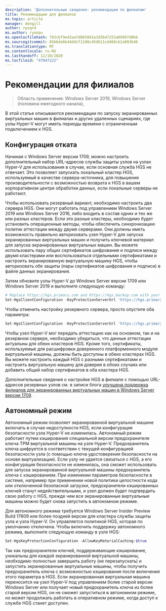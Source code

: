 ```yaml
---
description: 'Дополнительные сведения: рекомендации по филиалам'
title: Рекомендации для филиалов
ms.topic: article
manager: dongill
author: rpsqrd
ms.author: ryanpu
ms.openlocfilehash: 793cbf9e43aa7d8b5842a3d3647253a09997d0b6
ms.sourcegitcommit: 65b6de6b44d41f1180c45db11cdd60cb2a093b46
ms.translationtype: MT
ms.contentlocale: ru-RU
ms.lasthandoff: 12/10/2020
ms.locfileid: "97047222"
---
```

# <a name="branch-office-considerations"></a>Рекомендации для филиалов

> Область применения: Windows Server 2019, Windows Server (половина ежегодного канала),

В этой статье описываются рекомендации по запуску экранированных виртуальных машин в филиалах и других удаленных сценариях, где узлы Hyper-V могут иметь периоды времени с ограниченным подключением к HGS.

## <a name="fallback-configuration"></a>Конфигурация отката

Начиная с Windows Server версии 1709, можно настроить дополнительный набор URL-адресов службы защиты узлов на узлах Hyper-V для использования в случае, если основная служба HGS не отвечает.
Это позволяет запускать локальный кластер HGS, используемый в качестве сервера-источника, для повышения производительности с возможностью возврата к HGS в вашем корпоративном центре обработки данных, если локальные серверы не работают.

Чтобы использовать резервный вариант, необходимо настроить два сервера HGS. Они могут работать под управлением Windows Server 2019 или Windows Server 2016, либо входить в состав одних и тех же или разных кластеров. Если это разные кластеры, необходимо будет установить операционные методы, чтобы обеспечить синхронизацию политик аттестации между двумя серверами. Они должны иметь возможность правильно авторизовать узел Hyper-V для запуска экранированных виртуальных машин и получить ключевой материал для запуска экранированных виртуальных машин. Вы можете использовать пару общих сертификатов шифрования и подписи между двумя кластерами или воспользоваться отдельными сертификатами и настроить экранированную виртуальную машину HGS, чтобы авторизовать обе защиты (пары сертификатов шифрования и подписи) в файле данных экранирования.

Затем обновите узлы Hyper-V до Windows Server версии 1709 или Windows Server 2019 и выполните следующую команду:
```powershell
# Replace https://hgs.primary.com and https://hgs.backup.com with your own domain names and protocols
Set-HgsClientConfiguration -KeyProtectionServerUrl 'https://hgs.primary.com/KeyProtection' -AttestationServerUrl 'https://hgs.primary.com/Attestation' -FallbackKeyProtectionServerUrl 'https://hgs.backup.com/KeyProtection' -FallbackAttestationServerUrl 'https://hgs.backup.com/Attestation'
```

Чтобы отменить настройку резервного сервера, просто опустите оба параметра:
```powershell
Set-HgsClientConfiguration -KeyProtectionServerUrl 'https://hgs.primary.com/KeyProtection' -AttestationServerUrl 'https://hgs.primary.com/Attestation'
```

Чтобы узел Hyper-V мог передать аттестацию как на основном, так и на резервном сервере, необходимо убедиться, что данные аттестации актуальны для обеих кластеров HGS.
Кроме того, сертификаты, используемые для расшифровки доверенного платформенного модуля виртуальной машины, должны быть доступны в обеих кластерах HGS.
Вы можете настроить каждый HGS с разными сертификатами и настроить виртуальную машину для доверия в обоих случаях или добавить общий набор сертификатов в оба кластера HGS.

Дополнительные сведения о настройке HGS в филиале с помощью URL-адресов резервных узлов см. в записи блога [улучшена поддержка филиалов для экранированных виртуальных машин в Windows Server версии 1709](/archive/blogs/datacentersecurity/improved-branch-office-support-for-shielded-vms-in-windows-server-version-1709).


## <a name="offline-mode"></a>Автономный режим

Автономный режим позволяет экранированной виртуальной машине включать в случае недоступности HGS, если конфигурация безопасности узла Hyper-V не изменилась.
Автономный режим работает путем кэширования специальной версии предохранителя ключа TPM виртуальной машины на узле Hyper-V.
Предохранитель ключа шифруется в соответствии с текущей конфигурацией безопасности узла (с помощью ключа удостоверения безопасности на основе виртуализации).
Если узлу не удается связаться с HGS, а его конфигурация безопасности не изменилась, она сможет использовать для запуска экранированной виртуальной машины предохранитель ключа с кэшированием.
При изменении параметров безопасности в системе, например при применении новой политики целостности кода или отключенной безопасной загрузки, предохранители кэшированных ключей станут недействительными, и узел должен будет подтвердить свою работу с HGS, прежде чем все экранированные виртуальные машины можно будет снова запустить в автономном режиме.

Для автономного режима требуется Windows Server Insider Preview Build 17609 или более поздней версии для кластера службы защиты узла и узла Hyper-V.
Он управляется политикой HGS, которая по умолчанию отключена.
Чтобы включить поддержку автономного режима, выполните следующую команду в узле HGS:

```powershell
Set-HgsKeyProtectionConfiguration -AllowKeyMaterialCaching:$true
```

Так как предохранители ключей, поддерживающие кэширование, уникальны для каждой экранированной виртуальной машины, необходимо полностью завершить работу (не перезапускать) и запустить экранированные виртуальные машины, чтобы получить предохранитель ключа с возможностью кэширования после включения этого параметра в HGS.
Если экранированная виртуальная машина переносится на узел Hyper-V под управлением более старой версии Windows Server или получает новый предохранитель ключа из более старой версии HGS, он не сможет запуститься в автономном режиме, но может продолжать работать в оперативном режиме, когда доступ к службе HGS станет доступен.
